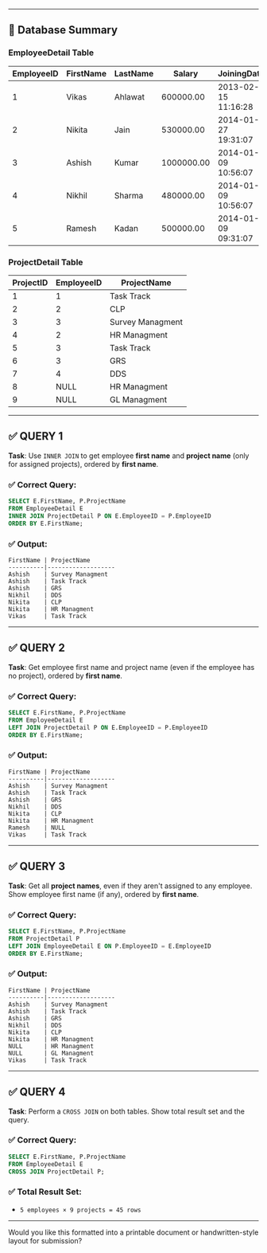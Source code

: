 
---

## 🔹 **Database Summary**

### **EmployeeDetail Table**

| EmployeeID | FirstName | LastName | Salary     | JoiningDate         | Department | Gender |
| ---------- | --------- | -------- | ---------- | ------------------- | ---------- | ------ |
| 1          | Vikas     | Ahlawat  | 600000.00  | 2013-02-15 11:16:28 | IT         | Male   |
| 2          | Nikita    | Jain     | 530000.00  | 2014-01-27 19:31:07 | HR         | Female |
| 3          | Ashish    | Kumar    | 1000000.00 | 2014-01-09 10:56:07 | IT         | Male   |
| 4          | Nikhil    | Sharma   | 480000.00  | 2014-01-09 10:56:07 | HR         | Male   |
| 5          | Ramesh    | Kadan    | 500000.00  | 2014-01-09 09:31:07 | Payroll    | Male   |

### **ProjectDetail Table**

| ProjectID | EmployeeID | ProjectName      |
| --------- | ---------- | ---------------- |
| 1         | 1          | Task Track       |
| 2         | 2          | CLP              |
| 3         | 3          | Survey Managment |
| 4         | 2          | HR Managment     |
| 5         | 3          | Task Track       |
| 6         | 3          | GRS              |
| 7         | 4          | DDS              |
| 8         | NULL       | HR Managment     |
| 9         | NULL       | GL Managment     |

---

## ✅ **QUERY 1**

**Task**: Use `INNER JOIN` to get employee **first name** and **project name** (only for assigned projects), ordered by **first name**.

### ✅ Correct Query:

```sql
SELECT E.FirstName, P.ProjectName
FROM EmployeeDetail E
INNER JOIN ProjectDetail P ON E.EmployeeID = P.EmployeeID
ORDER BY E.FirstName;
```

### ✅ Output:

```
FirstName | ProjectName
----------|-------------------
Ashish    | Survey Managment
Ashish    | Task Track
Ashish    | GRS
Nikhil    | DDS
Nikita    | CLP
Nikita    | HR Managment
Vikas     | Task Track
```

---

## ✅ **QUERY 2**

**Task**: Get employee first name and project name (even if the employee has no project), ordered by **first name**.

### ✅ Correct Query:

```sql
SELECT E.FirstName, P.ProjectName
FROM EmployeeDetail E
LEFT JOIN ProjectDetail P ON E.EmployeeID = P.EmployeeID
ORDER BY E.FirstName;
```

### ✅ Output:

```
FirstName | ProjectName
----------|-------------------
Ashish    | Survey Managment
Ashish    | Task Track
Ashish    | GRS
Nikhil    | DDS
Nikita    | CLP
Nikita    | HR Managment
Ramesh    | NULL
Vikas     | Task Track
```

---

## ✅ **QUERY 3**

**Task**: Get all **project names**, even if they aren't assigned to any employee. Show employee first name (if any), ordered by **first name**.

### ✅ Correct Query:

```sql
SELECT E.FirstName, P.ProjectName
FROM ProjectDetail P
LEFT JOIN EmployeeDetail E ON P.EmployeeID = E.EmployeeID
ORDER BY E.FirstName;
```

### ✅ Output:

```
FirstName | ProjectName
----------|-------------------
Ashish    | Survey Managment
Ashish    | Task Track
Ashish    | GRS
Nikhil    | DDS
Nikita    | CLP
Nikita    | HR Managment
NULL      | HR Managment
NULL      | GL Managment
Vikas     | Task Track
```

---

## ✅ **QUERY 4**

**Task**: Perform a `CROSS JOIN` on both tables. Show total result set and the query.

### ✅ Correct Query:

```sql
SELECT E.FirstName, P.ProjectName
FROM EmployeeDetail E
CROSS JOIN ProjectDetail P;
```

### ✅ Total Result Set:

* `5 employees × 9 projects = 45 rows`

---

Would you like this formatted into a printable document or handwritten-style layout for submission?
